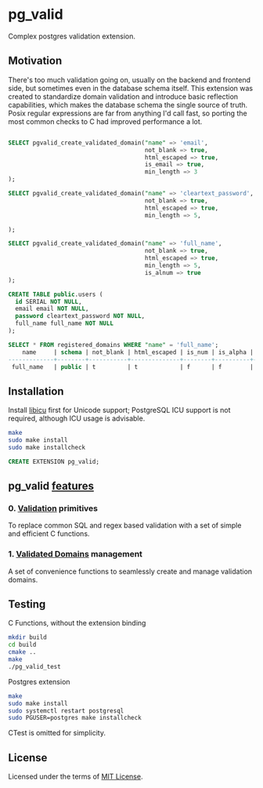 # pg_valid

Complex postgres validation extension.

## Motivation

There's too much validation going on, usually on the backend and frontend side, but sometimes even in the database schema itself.
This extension was created to standardize domain validation and introduce basic reflection capabilities,
which makes the database schema the single source of truth. Posix regular expressions are far from anything I'd call fast, 
so porting the most common checks to C had improved performance a lot.

```sql

SELECT pgvalid_create_validated_domain("name" => 'email',
                                       not_blank => true,
                                       html_escaped => true,
                                       is_email => true,
                                       min_length => 3
);

SELECT pgvalid_create_validated_domain("name" => 'cleartext_password',
                                       not_blank => true,
                                       html_escaped => true,
                                       min_length => 5,

);

SELECT pgvalid_create_validated_domain("name" => 'full_name',
                                       not_blank => true,
                                       html_escaped => true,
                                       min_length => 5,
                                       is_alnum => true
);

CREATE TABLE public.users (
  id SERIAL NOT NULL,
  email email NOT NULL,
  password cleartext_password NOT NULL,
  full_name full_name NOT NULL
);

SELECT * FROM registered_domains WHERE "name" = 'full_name';
    name     | schema | not_blank | html_escaped | is_num | is_alpha | is_alnum | ...
-------------+--------+-----------+--------------+--------+----------+----------+
 full_name   | public | t         | t            | f      | f        | f        |

```

## Installation

Install [libicu](https://packages.debian.org/sid/libicu-dev) first for Unicode support; PostgreSQL ICU support is not
required, although ICU usage is advisable.

```bash
make 
sudo make install
sudo make installcheck
```

```sql
CREATE EXTENSION pg_valid;
```

## pg_valid [features](doc/features.md)

### 0. [Validation](doc/0_validation.md) primitives
To replace common SQL and regex based validation with a set of simple and efficient C functions.

### 1. [Validated Domains](doc/1_domains.md) management
A set of convenience functions to seamlessly create and manage validation domains.

## Testing

C Functions, without the extension binding

```bash
mkdir build
cd build
cmake ..
make
./pg_valid_test
```

Postgres extension

```bash
make
sudo make install
sudo systemctl restart postgresql
sudo PGUSER=postgres make installcheck
```

CTest is omitted for simplicity.

## License

Licensed under the terms of [MIT License](LICENSE).